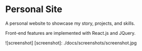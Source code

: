 # Personal Site

A personal website to showcase my story, projects, and skills.

Front-end features are implemented with React.js and JQuery. 

![screenshot]
[screenshot]: ./docs/screenshots/screenshot.jpg
